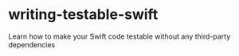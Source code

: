 # writing-testable-swift
Learn how to make your Swift code testable without any third-party dependencies
